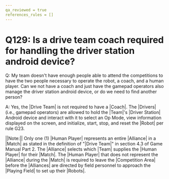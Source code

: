 ```yaml
---
qa_reviewed = true
references_rules = []
---
```


# Q129: Is a drive team coach required for handling the driver station android device?

Q: My team doesn't have enough people able to attend the competitions to have the two people necessary to operate the robot, a coach, and a human player. Can we not have a coach and just have the gamepad operators also manage the driver station android device, or do we need to find another person?

A: Yes, the |Drive Team| is not required to have a |Coach|. The |Drivers| (i.e., gamepad operators) are allowed to hold the |Team|'s |Driver Station| Android device and interact with it to select an Op Mode, view information displayed on the screen, and initialize, start, stop, and reset the |Robot| per rule G23.

||Note:|| Only one (1) |Human Player| represents an entire |Alliance| in a |Match| as stated in the definition of "|Drive Team|" in section 4.3 of Game Manual Part 2. The |Alliance| selects which |Team| supplies the |Human Player| for their |Match|. The |Human Player| that does not represent the |Alliance| during the |Match| is required to leave the |Competition Area| before the |Alliances| are directed by field personnel to approach the |Playing Field| to set up their |Robots|.